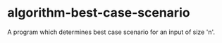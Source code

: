 # algorithm-best-case-scenario
A program which determines best case scenario for an input of size 'n'.
